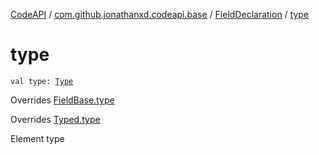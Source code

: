 [CodeAPI](../../index.md) / [com.github.jonathanxd.codeapi.base](../index.md) / [FieldDeclaration](index.md) / [type](.)

# type

`val type: `[`Type`](http://docs.oracle.com/javase/6/docs/api/java/lang/reflect/Type.html)

Overrides [FieldBase.type](../-field-base/type.md)

Overrides [Typed.type](../-typed/type.md)

Element type

